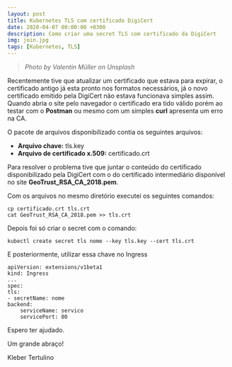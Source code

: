 ```yaml
---
layout: post
title: Kubernetes TLS com certificado DigiCert 
date: 2020-04-07 00:00:00 +0300
description: Como criar uma secret TLS com certificado da DigiCert
img: join.jpg
tags: [Kubernetes, TLS]
---
```

> *Photo by Valentin Müller on Unsplash*

Recentemente tive que atualizar um certificado que estava para expirar, o certificado antigo já esta pronto nos formatos necessários, já o novo certificado emitido pela DigiCert não estava funcionava simples assim. Quando abria o site pelo navegador o certificado era tido válido porém ao testar com o **Postman** ou mesmo com um simples **curl** apresenta um erro na CA.

O pacote de arquivos disponibilizado contia os seguintes arquivos:

- **Arquivo chave:** tls.key
- **Arquivo de certificado x.509:** certificado.crt

Para resolver o problema tive que juntar o conteúdo do certificado disponibilizado pela DigiCert com o do certificado intermediário disponível no site **GeoTrust_RSA_CA_2018.pem**.

Com os arquivos no mesmo diretório executei os seguintes comandos:

```
cp certificado.crt tls.crt    
cat GeoTrust_RSA_CA_2018.pem >> tls.crt
```
Depois foi só criar o secret com o comando:

```
kubectl create secret tls nome --key tls.key --cert tls.crt
```

E posteriormente, utilizar essa chave no Ingress
```
apiVersion: extensions/v1beta1
kind: Ingress
...
spec:
tls:
- secretName: nome
backend:
    serviceName: servico
    servicePort: 80
```
Espero ter ajudado.

Um grande abraço!

Kleber Tertulino

